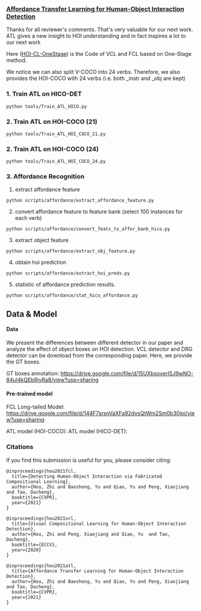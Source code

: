 ### [Affordance Transfer Learning for Human-Object Interaction Detection](https://arxiv.org/abs/2104.02867)

Thanks for all reviewer's comments. That's very valuable for our next work. 
ATL gives a new insight to HOI understanding and in fact inspires a lot to our next work

Here ([HOI-CL-OneStage](https://github.com/zhihou7/HOI-CL-OneStage)) is the Code of VCL and FCL based on One-Stage method.


We notice we can also split V-COCO into 24 verbs. Therefore, we also provides the HOI-COCO with 24 verbs (i.e. both _instr and _obj are kept) 

### 1. Train ATL on HICO-DET
```Shell
python tools/Train_ATL_HICO.py 
```

### 2. Train ATL on HOI-COCO (21)

```Shell
python tools/Train_ATL_HOI_COCO_21.py
```

### 2. Train ATL on HOI-COCO (24)

```Shell
python tools/Train_ATL_HOI_COCO_24.py
```

### 3. Affordance Recognition

1. extract affordance feature

```Shell
python scripts/affordance/extract_affordance_feature.py 

```

2. convert affordance feature to feature bank (select 100 instances for each verb)
```Shell
python scripts/affordance/convert_feats_to_affor_bank_hico.py
```

3. extract object feature
```Shell
python scripts/affordance/extract_obj_feature.py
```

4. obtain hoi prediction
```Shell
python scripts/affordance/extract_hoi_preds.py
```

5. statistic of affordance prediction results.

```Shell
python scripts/affordance/stat_hico_affordance.py
```

## Data & Model
#### Data
We present the differences between different detector in our paper and analyze the effect of object boxes on HOI detection. VCL detector and DRG detector can be download from the corresponding paper. 
Here, we provide the GT boxes.

GT boxes annotation: https://drive.google.com/file/d/15UXbsoverISJ9wNO-84uI4kQEbRjyRa8/view?usp=sharing

#### Pre-trained model

FCL Long-tailed Model: https://drive.google.com/file/d/144F7srsnVaXFa92dvsQtWm2Sm0b30jpi/view?usp=sharing

ATL model (HOI-COCO): 
ATL model (HICO-DET): 

### Citations
If you find this submission is useful for you, please consider citing:

```
@inproceedings{hou2021fcl,
  title={Detecting Human-Object Interaction via Fabricated Compositional Learning},
  author={Hou, Zhi and Baosheng, Yu and Qiao, Yu and Peng, Xiaojiang and Tao, Dacheng},
  booktitle={CVPR},
  year={2021}
}
```

```
@inproceedings{hou2021vcl,
  title={Visual Compositional Learning for Human-Object Interaction Detection},
  author={Hou, Zhi and Peng, Xiaojiang and Qiao, Yu  and Tao, Dacheng},
  booktitle={ECCV},
  year={2020}
}
```

```
@inproceedings{hou2021atl,
  title={Affordance Transfer Learning for Human-Object Interaction Detection},
  author={Hou, Zhi and Baosheng, Yu and Qiao, Yu and Peng, Xiaojiang and Tao, Dacheng},
  booktitle={CVPR},
  year={2021}
}
```

